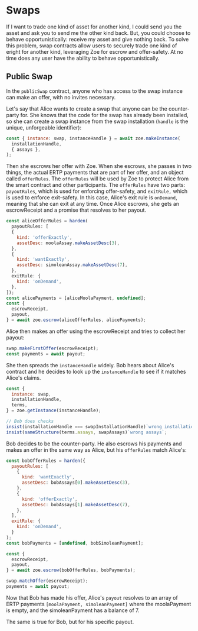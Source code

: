 # Swaps

If I want to trade one kind of asset for another kind, I could send
you the asset and ask you to send me the other kind back. But, you
could choose to behave opportunistically: receive my asset and give
nothing back. To solve this problem, swap contracts allow users to
securely trade one kind of eright for another kind, leveraging Zoe for
escrow and offer-safety. At no time does any user have the ability to
behave opportunistically.

## Public Swap

In the `publicSwap` contract, anyone who has access to the swap instance can
make an offer, with no invites necessary.

Let's say that Alice wants to create a swap that anyone can be the
counter-party for. She knows that the code for the swap has already
been installed, so she can create a swap instance from the swap
installation (`handle` is the unique, unforgeable identifier):

```js
const { instance: swap, instanceHandle } = await zoe.makeInstance(
  installationHandle,
  { assays },
);
```

Then she escrows her offer with Zoe. When she escrows, she passes in
two things, the actual ERTP payments that are part of her offer, and
an object called `offerRules`. The `offerRules` will be used by Zoe to
protect Alice from the smart contract and other participants. The
`offerRules` have two parts: `payoutRules`, which is used for
enforcing offer-safety, and `exitRule,` which is used to enforce
exit-safety. In this case, Alice's exit rule is `onDemand`, meaning
that she can exit at any time. Once Alice escrows, she gets an
escrowReceipt and a promise that resolves to her payout.

```js
const aliceOfferRules = harden(
  payoutRules: [
  {
    kind: 'offerExactly',
    assetDesc: moolaAssay.makeAssetDesc(3),
  },
  {
    kind: 'wantExactly',
    assetDesc: simoleanAssay.makeAssetDesc(7),
  },
  exitRule: {
    kind: 'onDemand',
  },
]);
const alicePayments = [aliceMoolaPayment, undefined];
const {
  escrowReceipt,
  payout,
} = await zoe.escrow(aliceOfferRules, alicePayments);
```

Alice then makes an offer using the escrowReceipt and tries to collect her payout:

```js
swap.makeFirstOffer(escrowReceipt);
const payments = await payout;
```

She then spreads the `instanceHandle` widely. Bob hears about Alice's
contract and he decides to look up the `instanceHandle` to see if it
matches Alice's claims.

```js
const {
  instance: swap,
  installationHandle,
  terms,
} = zoe.getInstance(instanceHandle);

// Bob does checks
insist(installationHandle === swapInstallationHandle)`wrong installation`;
insist(sameStructure(terms.assays, swapAssays)`wrong assays`;
```

Bob decides to be the counter-party. He also escrows his payments and
makes an offer in the same way as Alice, but his `offerRules` match Alice's:

```js
const bobOfferRules = harden({
  payoutRules: [
    {
      kind: 'wantExactly',
      assetDesc: bobAssays[0].makeAssetDesc(3),
    },
    {
      kind: 'offerExactly',
      assetDesc: bobAssays[1].makeAssetDesc(7),
    },
  ],
  exitRule: {
    kind: 'onDemand',
  }
);
const bobPayments = [undefined, bobSimoleanPayment];

const {
  escrowReceipt,
  payout,
} = await zoe.escrow(bobOfferRules, bobPayments);

swap.matchOffer(escrowReceipt);
payments = await payout;
```

Now that Bob has made his offer, Alice's `payout` resolves to an array
of ERTP payments `[moolaPayment, simoleanPayment]` where the
moolaPayment is empty, and the simoleanPayment has a balance of 7. 

The same is true for Bob, but for his specific payout.
